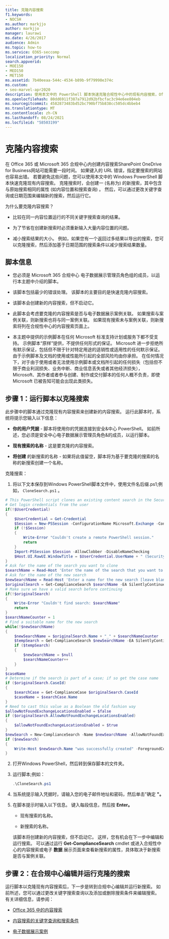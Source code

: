 ```yaml
---
title: 克隆内容搜索
f1.keywords:
- NOCSH
ms.author: markjjo
author: markjjo
manager: laurawi
ms.date: 4/26/2017
audience: Admin
ms.topic: how-to
ms.service: O365-seccomp
localization_priority: Normal
search.appverid:
- MOE150
- MED150
- MET150
ms.assetid: 7b40eeaa-544c-4534-b89b-9f79998e374c
ms.custom:
- seo-marvel-apr2020
description: 使用本文中的 PowerShell 脚本快速克隆合规性中心中的现有内容搜索，Office 365或Microsoft 365。
ms.openlocfilehash: 80dd6911f387a7912d92bfbcfac3c94e6ee804eb
ms.sourcegitcommit: 4582873483bd52bc790bf75b838cc505dc4bbeb4
ms.translationtype: MT
ms.contentlocale: zh-CN
ms.lasthandoff: 08/24/2021
ms.locfileid: "58503199"
---
```

# <a name="clone-a-content-search"></a>克隆内容搜索

在 Office 365 或 Microsoft 365 合规中心内创建内容搜索SharePoint OneDrive for Business网站可能需要一段时间。 如果键入的 URL 错误，指定要搜索的网站也容易出错。 若要避免这些问题，您可以使用本文中的 Windows PowerShell 脚本快速克隆现有内容搜索。 克隆搜索时，会创建一 (名称为) 的新搜索，其中包含与原始搜索相同的属性 (如内容位置和搜索查询) 。 然后，可以通过更改关键字查询或日期范围来编辑新的搜索，然后运行它。
  
为什么要克隆内容搜索？
  
- 比较在同一内容位置运行的不同关键字搜索查询的结果。
    
- 为了节省在创建新搜索时必须重新输入大量内容位置的问题。
    
- 减小搜索结果的大小。 例如，如果您有一个返回过多结果以导出的搜索，您可以克隆搜索，然后添加基于日期范围的搜索条件以减少搜索结果数量。
  
## <a name="script-information"></a>脚本信息

- 您必须是 Microsoft 365 合规中心 电子数据展示管理员角色组的成员，以运行本主题中介绍的脚本。
    
- 该脚本包括最少的错误处理。 该脚本的主要目的是快速克隆内容搜索。
    
- 该脚本会创建新的内容搜索，但不启动它。
    
- 此脚本会考虑要克隆的内容搜索是否与电子数据展示案例关联。 如果搜索与案例关联，则新搜索也将与同一案例关联。 如果现有搜索未与案例关联，则新搜索将列在合规性中心的内容搜索页面上。  
    
- 本主题中提供的示例脚本在任何 Microsoft 标准支持计划或服务下都不受支持。 示例脚本“原样”提供，不提供任何形式的保证。 Microsoft 进一步拒绝所有默示保证，包括但不限于针对特定用途的适销性或适用性的任何默示保证。 由于示例脚本及文档的使用或性能所引起的全部风险均由你承担。 在任何情况下，对于由于使用或者无法使用示例脚本或文档所引起的任何损失（包括但不限于商业利润损失、业务中断、商业信息丢失或者其他经济损失），Microsoft、其作者或者参与创建、制作或交付脚本的任何人概不负责，即使 Microsoft 已被告知可能会出现此类损失。
  
## <a name="step-1-run-the-script-to-clone-a-search"></a>步骤 1：运行脚本以克隆搜索

此步骤中的脚本通过克隆现有内容搜索来创建新的内容搜索。 运行此脚本时，系统将提示您输入以下信息：
  
- **你的用户凭据** - 脚本将使用你的凭据连接到安全&中心 PowerShell。 如前所述，您必须是安全中心电子数据展示管理员角色&的成员，以运行脚本。 
    
- **现有搜索的名称** - 这是要克隆的内容搜索。 
    
- **将创建** 的新搜索的名称 - 如果将此值留空，脚本将为基于要克隆的搜索的名称的新搜索创建一个名称。 
    
克隆搜索：
  
1. 将以下文本保存到Windows PowerShell脚本文件中，使用文件名后缀.ps1;例如， `CloneSearch.ps1` 。
    
  ```powershell
  # This PowerShell script clones an existing content search in the Security &amp; Compliance Center.
  # Get login credentials from the user
  if(!$UserCredential)
  {
      $UserCredential = Get-Credential
      $Session = New-PSSession -ConfigurationName Microsoft.Exchange -ConnectionUri https://ps.compliance.protection.outlook.com/powershell-liveid -Credential $UserCredential -Authentication Basic -AllowRedirection
      if (!$Session)
      {
          Write-Error "Couldn't create a remote PowerShell session."
          return
      }
      Import-PSSession $Session -AllowClobber -DisableNameChecking
      $Host.UI.RawUI.WindowTitle = $UserCredential.UserName + " (Security & Compliance Center)"
  }
  # Ask for the name of the search you want to clone
  $searchName = Read-Host 'Enter the name of the search that you want to clone'
  # Ask for the name of the new search
  $newSearchName = Read-Host 'Enter a name for the new search [leave blank to automatically generate a name]'
  $originalSearch = Get-ComplianceSearch $searchName -EA SilentlyContinue
  # Make sure we have a valid search before continuing
  if(!$originalSearch)
  {
      Write-Error "Couldn't find search: $searchName"
      return
  }
  $searchNameCounter = 1
  # Find a suitable name for the new search
  while(!$newSearchName)
  {
      $newSearchName = $originalSearch.Name + "_" + $searchNameCounter
      $tempSearch = Get-ComplianceSearch $newSearchName -EA SilentlyContinue
      if ($tempSearch)
      {
          $newSearchName = $null
          $searchNameCounter++
      }
  }
  $caseName
  # Determine if the search is part of a case; if so get the case name
  if ($originalSearch.CaseId)
  {
      $searchCase = Get-ComplianceCase $originalSearch.CaseId
      $caseName = $searchCase.Name
  }
  # Need to cast this value as a Boolean the old fashion way
  $allowNotFoundExchangeLocationsEnabled = $false
  if ($originalSearch.AllowNotFoundExchangeLocationsEnabled)
  {
      $allowNotFoundExchangeLocationsEnabled = $true
  }
  $newSearch = New-ComplianceSearch -Name $newSearchName -AllowNotFoundExchangeLocationsEnabled $allowNotFoundExchangeLocationsEnabled -Case $caseName -ContentMatchQuery $originalSearch.ContentMatchQuery -Description $originalSearch.Description -ExchangeLocation $originalSearch.ExchangeLocation -ExchangeLocationExclusion $originalSearch.ExchangeLocationExclusion -Language $originalSearch.Language -SharePointLocation $originalSearch.SharePointLocation -SharePointLocationExclusion $originalSearch.SharePointLocationExclusion -PublicFolderLocation $originalSearch.PublicFolderLocation
  if ($newSearch)
  {
      Write-Host $newSearch.Name "was successfully created" -ForegroundColor Yellow
  }
  ```

2. 打开Windows PowerShell，然后转到保存脚本的文件夹。
    
3. 运行脚本;例如：
    
    ```powershell
    .\CloneSearch.ps1
    ```

4. 当系统提示输入凭据时，请输入您的电子邮件地址和密码，然后单击"确定 **"。**
    
5. 在脚本提示时输入以下信息。 键入每段信息，然后按 **Enter。**
    
    - 现有搜索的名称。
    
    - 新搜索的名称。
    
    该脚本将创建新的内容搜索，但不启动它。 这样，您有机会在下一步中编辑和运行搜索。 可以通过运行 **Get-ComplianceSearch** cmdlet 或进入合规性中心的内容搜索或电子 **数据** 展示页面来查看新搜索的属性，具体取决于新搜索是否与案例关联。 
  
## <a name="step-2-edit-and-run-the-cloned-search-in-the-compliance-center"></a>步骤 2：在合规中心编辑并运行克隆的搜索

运行脚本以克隆现有内容搜索后，下一步是转到合规中心编辑并运行新搜索。 如前所述，您可以通过更改关键字搜索查询以及添加或删除搜索条件来编辑搜索。 有关详细信息，请参阅：
  
- [Office 365 中的内容搜索](content-search.md)
    
- [内容搜索的关键字查询和搜索条件](keyword-queries-and-search-conditions.md)
    
- [电子数据展示案例](./get-started-core-ediscovery.md)